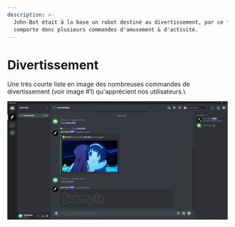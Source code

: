 ```yaml
---
description: >-
  John-Bot était à la base un robot destiné au divertissement, par ce fait il
  comporte donc plusieurs commandes d'amusement & d'activité.
---
```


# Divertissement

Une très courte liste en image des nombreuses commandes de divertissement (voir image #1) qu'apprécient nos utilisateurs.\


![Image #1](../.gitbook/assets/Divertissement.png)
